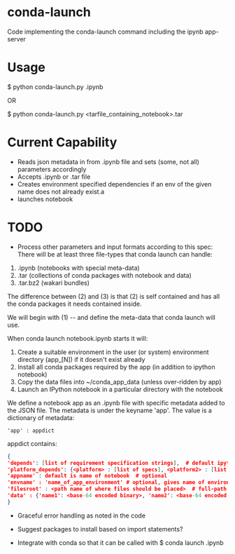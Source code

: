 conda-launch
============

Code implementing the conda-launch command including the ipynb app-server

# Usage


$ python conda-launch.py <ipython-notebook>.ipynb

OR

$ python conda-launch.py <tarfile_containing_notebook>.tar


# Current Capability

- Reads json metadata in from .ipynb file and sets (some, not all) parameters accordingly
- Accepts .ipynb or .tar file
- Creates environment specified dependencies if an env of the given name does not already exist.a
- launches notebook

# TODO

- Process other parameters and input formats according to this spec:
     There will be at least  three file-types that conda launch can handle:

1. .ipynb    (notebooks with special meta-data)
2. .tar        (collections of conda packages with notebook and data)
3. .tar.bz2  (wakari bundles)

The difference between (2) and (3) is that (2) is self contained and has all the conda packages it needs contained inside.

We will begin with (1) -- and define the meta-data that conda launch will use.

When conda launch notebook.ipynb starts it will:

1. Create a suitable environment in the user (or system) environment directory (app_<name>[N]) if it doesn't exist already
2. Install all conda packages required by the app (in addition to ipython notebook)
3. Copy the data files into ~/conda_app_data (unless over-ridden by app)
4. Launch an IPython notebook in a particular directory with the notebook

We define a notebook app as an .ipynb file with specific metadata added to the
JSON file.  The metadata is under the keyname 'app'.  The
value is a dictionary of metadata:


```
'app' : appdict
```

appdict contains:

```json
{
'depends': [list of requirement specification strings],  # default ipython-notebook
'platform_depends': {<platform> : [list of specs], <platform2> : [list of specs]}, # optional
'appname' : default is name of notebook  # optional
'envname' : 'name_of_app_environment' # optional, gives name of environment to create the default is 'appname'
'filesroot' : <path name of where files should be placed>  # full-path for where data files should go using $HOME and $PREFIX (default is $HOME/app_name_data)
'data' : {'name1': <base-64 encoded binary>, 'name2': <base-64 encoded binary>}
}
```

- Graceful error handling as noted in the code

- Suggest packages to install based on import statements?

- Integrate with conda so that it can be called with
$ conda launch <myfile>.ipynb

